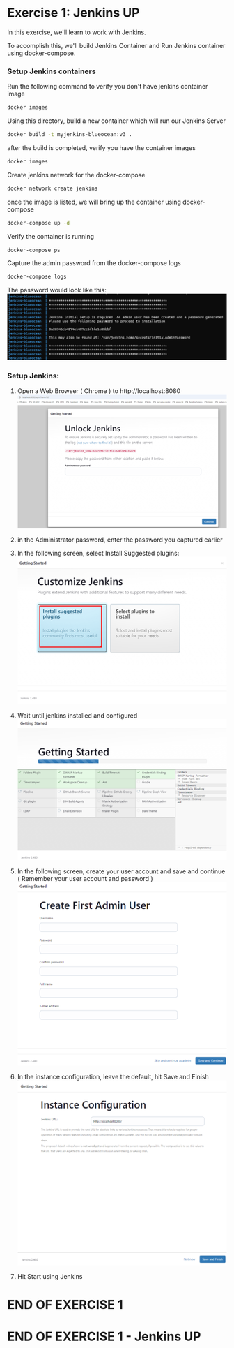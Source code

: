 # Exercise 1: Jenkins UP

In this exercise, we'll learn to work with Jenkins.

To accomplish this, we'll build Jenkins Container and Run Jenkins container using docker-compose.

### Setup Jenkins containers

Run the following command to verify you don't have jenkins container image
```sh 
docker images 
```

Using this directory, build a new container which will run our Jenkins Server
```sh 
docker build -t myjenkins-blueocean:v3 . 
```

after the build is completed, verify you have the container images
```sh 
docker images 
```

Create jenkins network for the docker-compose
```sh
docker network create jenkins 
```

once the image is listed, we will bring up the container using docker-compose
```sh 
docker-compose up -d
```

Verify the container is running 
```sh
docker-compose ps 
```

Capture the admin password from the docker-compose logs
```sh 
docker-compose logs
```
The password would look like this: 
![alt text](image.png)

### Setup Jenkins: 
1. Open a Web Browser ( Chrome ) to http://localhost:8080 
![alt text](image-1.png)

2. in the Administrator password, enter the password you captured earlier

3. In the following screen, select Install Suggested plugins: 
![alt text](image-2.png)

4. Wait until jenkins installed and configured
![alt text](image-3.png)

5. In the following screen, create your user account and save and continue ( Remember your user account and password )
![alt text](image-4.png)

6. In the instance configuration, leave the default, hit Save and Finish
![alt text](image-5.png)

7. Hit Start using Jenkins

# END OF EXERCISE 1






















# END OF EXERCISE 1 - Jenkins UP